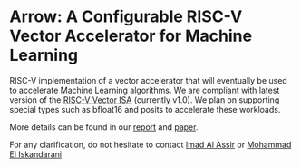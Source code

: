# Arrow: A Configurable RISC-V Vector Accelerator for Machine Learning

  RISC-V implementation of a vector accelerator that will eventually be used to accelerate Machine Learning algorithms. We are compliant with latest version of the [RISC-V Vector ISA](https://github.com/riscv/riscv-v-spec) (currently v1.0).
  We plan on supporting special types such as bfloat16 and posits to accelerate these workloads.
  
  More details can be found in our [report](https://github.com/ERCL-AUB/arrow/blob/master/doc/FYP_Report.pdf) and [paper](https://github.com/ERCL-AUB/arrow/blob/master/doc/Arrow_CARRV2021.pdf).
  
  For any clarification, do not hesitate to contact [Imad Al Assir](mailto:imad.assir@gmail.com) or [Mohammad El Iskandarani](mailto:mbe22@mail.aub.edu)

